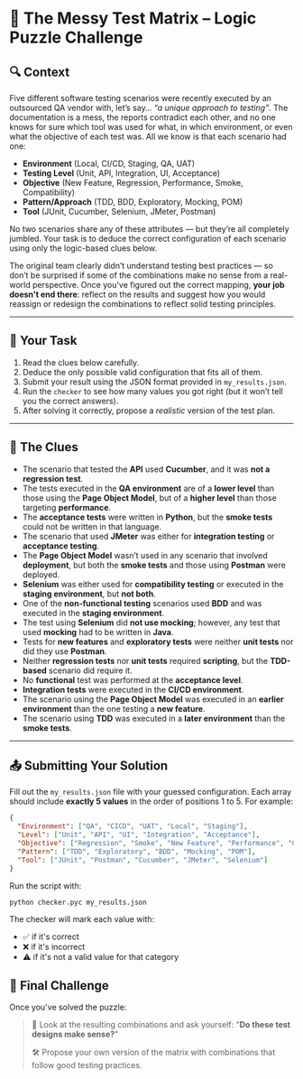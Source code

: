 # 🧩 The Messy Test Matrix – Logic Puzzle Challenge

## 🔍 Context

Five different software testing scenarios were recently executed by an outsourced QA vendor with, let’s say… *“a unique approach to testing”*. The documentation is a mess, the reports contradict each other, and no one knows for sure which tool was used for what, in which environment, or even what the objective of each test was. All we know is that each scenario had one:

- **Environment** (Local, CI/CD, Staging, QA, UAT)
- **Testing Level** (Unit, API, Integration, UI, Acceptance)
- **Objective** (New Feature, Regression, Performance, Smoke, Compatibility)
- **Pattern/Approach** (TDD, BDD, Exploratory, Mocking, POM)
- **Tool** (JUnit, Cucumber, Selenium, JMeter, Postman)

No two scenarios share any of these attributes — but they’re all completely jumbled. Your task is to deduce the correct configuration of each scenario using only the logic-based clues below.

The original team clearly didn’t understand testing best practices — so don’t be surprised if some of the combinations make no sense from a real-world perspective. Once you've figured out the correct mapping, **your job doesn't end there**: reflect on the results and suggest how you would reassign or redesign the combinations to reflect solid testing principles.

---

## 🧠 Your Task

1. Read the clues below carefully.
2. Deduce the only possible valid configuration that fits all of them.
3. Submit your result using the JSON format provided in `my_results.json`.
4. Run the `checker` to see how many values you got right (but it won’t tell you the correct answers).
5. After solving it correctly, propose a *realistic* version of the test plan.

---

## 🧩 The Clues

- The scenario that tested the **API** used **Cucumber**, and it was **not a regression test**.
- The tests executed in the **QA environment** are of a **lower level** than those using the **Page Object Model**, but of a **higher level** than those targeting **performance**.
- The **acceptance tests** were written in **Python**, but the **smoke tests** could not be written in that language.
- The scenario that used **JMeter** was either for **integration testing** or **acceptance testing**.
- The **Page Object Model** wasn’t used in any scenario that involved **deployment**, but both the **smoke tests** and those using **Postman** were deployed.
- **Selenium** was either used for **compatibility testing** or executed in the **staging environment**, but **not both**.
- One of the **non-functional testing** scenarios used **BDD** and was executed in the **staging environment**.
- The test using **Selenium** did **not use mocking**; however, any test that used **mocking** had to be written in **Java**.
- Tests for **new features** and **exploratory tests** were neither **unit tests** nor did they use **Postman**.
- Neither **regression tests** nor **unit tests** required **scripting**, but the **TDD-based** scenario did require it.
- No **functional** test was performed at the **acceptance level**.
- **Integration tests** were executed in the **CI/CD environment**.
- The scenario using the **Page Object Model** was executed in an **earlier environment** than the one testing a **new feature**.
- The scenario using **TDD** was executed in a **later environment** than the **smoke tests**.

---

## 📤 Submitting Your Solution

Fill out the `my_results.json` file with your guessed configuration. Each array should include **exactly 5 values** in the order of positions 1 to 5. For example:

```json
{
  "Environment": ["QA", "CICD", "UAT", "Local", "Staging"],
  "Level": ["Unit", "API", "UI", "Integration", "Acceptance"],
  "Objective": ["Regression", "Smoke", "New Feature", "Performance", "Compatibility"],
  "Pattern": ["TDD", "Exploratory", "BDD", "Mocking", "POM"],
  "Tool": ["JUnit", "Postman", "Cucumber", "JMeter", "Selenium"]
}
```

Run the script with:

```bash
python checker.pyc my_results.json
```

The checker will mark each value with:

* ✅ if it's correct
* ❌ if it's incorrect
* ⚠️ if it's not a valid value for that category

## 🧠 Final Challenge

Once you've solved the puzzle:

> 🔁 Look at the resulting combinations and ask yourself: "**Do these test designs make sense?**"
>
> 🛠 Propose your own version of the matrix with combinations that follow good testing practices.
